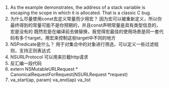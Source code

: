 1. As the example demonstrates, the address of a stack variable is escaping the scope in which it is allocated. That is a classic C bug.
2. 为什么尽量使用const去定义常量而少用宏？
因为宏可以被重新定义，所以你最终得到的常量可能不是你预期的，并且const声明常量是具有类型信息的，宏是没有的
既然宏是在编译前去做替换，我觉得宏最佳的使用场景是同一套代码有多个target，用宏来控制这些target中不同的地方
3. NSPredicate是什么？
用于对集合中的对象进行筛选，可以定义一些过滤规则，支持正则表达式
4. NSURLProtocol
可以用来拦截http请求
5. 反汇编一段代码
6. extern NSMutableURLRequest * CanonicalRequestForRequest(NSURLRequest *request)
7. va_start(ap, param) va_end(ap) va_list

